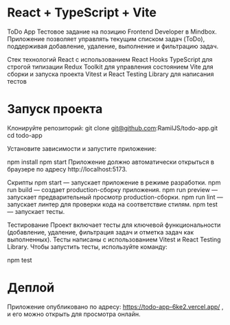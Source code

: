 # React + TypeScript + Vite

ToDo App
Тестовое задание на позицию Frontend Developer в Mindbox. Приложение позволяет управлять текущим списком задач (ToDo), поддерживая добавление, удаление, выполнение и фильтрацию задач.

Стек технологий
React с использованием React Hooks
TypeScript для строгой типизации
Redux Toolkit для управления состоянием
Vite для сборки и запуска проекта
Vitest и React Testing Library для написания тестов

# Запуск проекта

Клонируйте репозиторий:
git clone git@github.com:RamilJS/todo-app.git
cd todo-app

Установите зависимости и запустите приложение:

npm install
npm start
Приложение должно автоматически открыться в браузере по адресу http://localhost:5173.

Скрипты
npm start — запускает приложение в режиме разработки.
npm run build — создает production-сборку приложения.
npm run preview — запускает предварительный просмотр production-сборки.
npm run lint — запускает линтер для проверки кода на соответствие стилям.
npm test — запускает тесты.

Тестирование
Проект включает тесты для ключевой функциональности (добавление, удаление, фильтрация задач и отметка задач как выполненных). Тесты написаны с использованием Vitest и React Testing Library. Чтобы запустить тесты, используйте команду:

npm test

# Деплой
Приложение опубликовано по адресу: https://todo-app-6ke2.vercel.app/ , и его можно открыть для просмотра онлайн.

